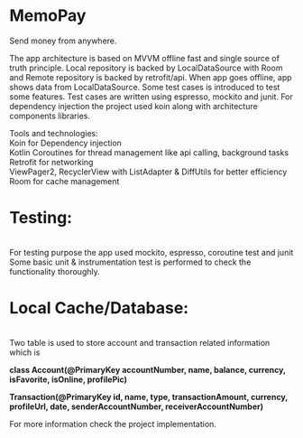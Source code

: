 # MemoPay
Send money from anywhere.

The app architecture is based on MVVM offline fast and single source of truth principle. Local repository is backed by LocalDataSource with Room and Remote repository is backed by retrofit/api.  When app goes offline, app shows data from LocalDataSource. Some test cases is introduced to test some features. Test cases are written using espresso, mockito and junit. For dependency injection the project used koin along with architecture components libraries.

Tools and technologies: <br>
Koin for Dependency injection<br>
Kotlin Coroutines for thread management like api calling, background tasks<br>
Retrofit for networking<br>
ViewPager2, RecyclerView with ListAdapter & DiffUtils for better efficiency<br>
Room for cache management<br>

<h1>Testing:</h1><br>
For testing purpose the app used mockito, espresso, coroutine test and junit<br>
Some basic unit & instrumentation test is performed to check the functionality thoroughly. 

<h1>Local Cache/Database:</h1><br>
Two table is used to store account and transaction related information which is 

<b>class Account(@PrimaryKey accountNumber, name, balance, currency, isFavorite, isOnline, profilePic)</b>

<b>Transaction(@PrimaryKey id, name, type, transactionAmount, currency, profileUrl, date, senderAccountNumber, receiverAccountNumber)</b>

For more information check the project implementation. 
